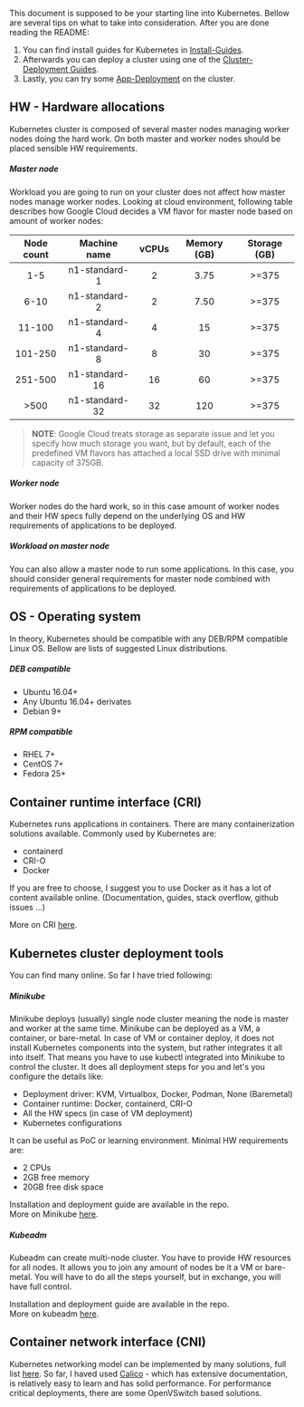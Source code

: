 This document is supposed to be your starting line into Kubernetes. Bellow are several
tips on what to take into consideration. After you are done reading the README:

1. You can find install guides for Kubernetes in [Install-Guides](install-guides/).  
2. Afterwards you can deploy a cluster using one of the [Cluster-Deployment Guides](cluster-deployment/).  
3. Lastly, you can try some [App-Deployment](app-deployment/) on the cluster.

## HW - Hardware allocations

Kubernetes cluster is composed of several master nodes managing worker nodes doing the
hard work. On both master and worker nodes should be placed sensible HW requirements.

##### *Master node*
Workload you are going to run on your cluster does not affect how master nodes
manage worker nodes. Looking at cloud environment, following table describes how
Google Cloud decides a VM flavor for master node based on amount of worker nodes:

| Node count |   Machine name   |  vCPUs  | Memory (GB) | Storage (GB) |
| :--------: | :--------------: | :-----: | :---------: | :----------: |
| 1-5        | n1-standard-1    | 2       | 3.75        | >=375        |
| 6-10       | n1-standard-2    | 2       | 7.50        | >=375        |
| 11-100     | n1-standard-4    | 4       | 15          | >=375        |
| 101-250    | n1-standard-8    | 8       | 30          | >=375        |
| 251-500    | n1-standard-16   | 16      | 60          | >=375        |
| >500       | n1-standard-32   | 32      | 120         | >=375        |

> **NOTE**: Google Cloud treats storage as separate issue and let you specify how
much storage you want, but by default, each of the predefined VM flavors has attached
a local SSD drive with minimal capacity of 375GB.

##### *Worker node*
Worker nodes do the hard work, so in this case amount of worker nodes and their
HW specs fully depend on the underlying OS and HW requirements of applications
to be deployed.

##### *Workload on master node*
You can also allow a master node to run some applications. In this case, you should
consider general requirements for master node combined with requirements of
applications to be deployed.

## OS - Operating system
In theory, Kubernetes should be compatible with any DEB/RPM compatible Linux OS.
Bellow are lists of suggested Linux distributions.

##### *DEB compatible*
 - Ubuntu 16.04+
 - Any Ubuntu 16.04+ derivates
 - Debian 9+

##### *RPM compatible*
 - RHEL 7+
 - CentOS 7+
 - Fedora 25+


## Container runtime interface (CRI)
 Kubernetes runs applications in containers. There are many containerization solutions
 available. Commonly used by Kubernetes are:
  - containerd
  - CRI-O
  - Docker


If you are free to choose, I suggest you to use Docker as it has a lot of content
available online. (Documentation, guides, stack overflow, github issues ...)  

More on CRI [here](https://kubernetes.io/docs/setup/production-environment/container-runtimes/).


## Kubernetes cluster deployment tools
You can find many online. So far I have tried following:

##### *Minikube*
Minikube deploys (usually) single node cluster meaning the node is master and worker at the same time. Minikube can be deployed as a VM, a container, or bare-metal. In case of VM or container deploy, it does not install Kubernetes components into the system, but rather integrates it all into itself. That means you have to use kubectl integrated into Minikube to control the cluster. It does all deployment steps for you and let's you configure the details like:
 - Deployment driver: KVM, Virtualbox, Docker, Podman, None (Baremetal)
 - Container runtime: Docker, containerd, CRI-O
 - All the HW specs (in case of VM deployment)
 - Kubernetes configurations

It can be useful as PoC or learning environment. Minimal HW requirements are:
 - 2 CPUs
 - 2GB free memory
 - 20GB free disk space

Installation and deployment guide are available in the repo.  
More on Minikube [here](https://minikube.sigs.k8s.io/docs/).

##### *Kubeadm*
Kubeadm can create multi-node cluster. You have to provide HW resources for all nodes.
It allows you to join any amount of nodes be it a VM or bare-metal. You will have to
do all the steps yourself, but in exchange, you will have full control.

Installation and deployment guide are available in the repo.  
More on kubeadm [here](https://kubernetes.io/docs/setup/production-environment/tools/kubeadm/).

## Container network interface (CNI)
Kubernetes networking model can be implemented by many solutions, full list [here](https://kubernetes.io/docs/concepts/cluster-administration/networking/).
So far, I haved used [Calico](https://docs.projectcalico.org/getting-started/kubernetes/) - which has extensive documentation, is relatively easy to learn and has solid performance. For performance critical deployments, there are some OpenVSwitch based solutions.
